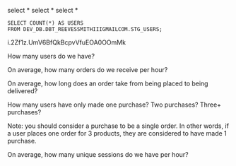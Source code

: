 select * 
select * 
select * 
```
SELECT COUNT(*) AS USERS
FROM DEV_DB.DBT_REEVESSMITHIIIGMAILCOM.STG_USERS;
```


i.2Zf1z.UmV6BfQkBcpvVfuEOA0OOmMk

How many users do we have?

On average, how many orders do we receive per hour?

On average, how long does an order take from being placed to being delivered?

How many users have only made one purchase? Two purchases? Three+ purchases?

Note: you should consider a purchase to be a single order. In other words, if a user places one order for 3 products, they are considered to have made 1 purchase.

On average, how many unique sessions do we have per hour?